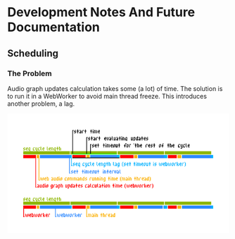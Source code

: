 # Development Notes And Future Documentation
## Scheduling
### The Problem

Audio graph updates calculation takes some (a lot) of time. 
The solution is to run it in a WebWorker to avoid main thread freeze.
This introduces another problem, a lag.

![Audio events scheduling diagram](audio_events_scheduling_diagram_2.png)